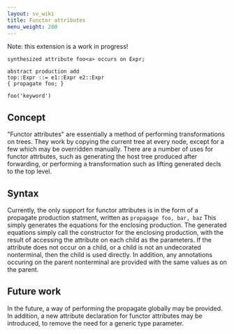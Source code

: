 ```yaml
---
layout: sv_wiki
title: Functor attributes
menu_weight: 200
---
```


Note: this extension is a work in progress!  

```
synthesized attribute foo<a> occurs on Expr;

abstract production add
top::Expr ::= e1::Expr e2::Expr
{ propagate foo; }

foo('keyword')
```

## Concept
"Functor attributes" are essentially a method of performing transformations on trees.  They work by copying the current tree at every node, except for a few which may be overridden manually.  There are a number of uses for
functor attrbutes, such as generating the host tree produced after forwarding, or performing a transformation such as lifting generated decls to the top level.  

## Syntax
Currently, the only support for functor attributes is in the form of a propagate production statment, written as
```propagage foo, bar, baz```
This simply generates the equations for the enclosing production.  The generated equations simply call the
constructor for the enclosing production, with the result of accessing the attribute on each child as the
parameters.  If the attribute does not occur on a child, or a child is not an undecorated nonterminal, then the
child is used directly.  In addition, any annotations occuring on the parent nonterminal are provided with the same
values as on the parent.  

## Future work
In the future, a way of performing the propagate globally may be provided.  In addition, a new attribute declaration
for functor attributes may be introduced, to remove the need for a generic type parameter.  
